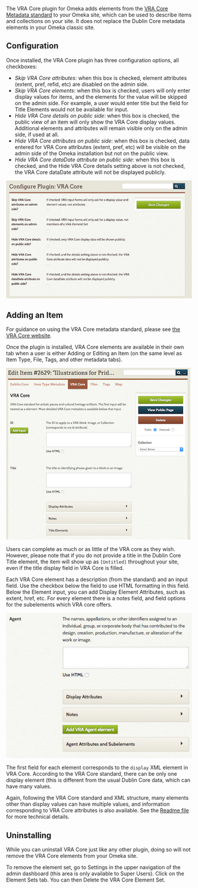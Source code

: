 The VRA Core plugin for Omeka adds elements from the [VRA Core Metadata standard](http://core.vraweb.org/index.html) to your Omeka site, which can be used to describe items and collections on your site. It does not replace the Dublin Core metadata elements in your Omeka classic site.

Configuration
--------------------------

Once installed, the VRA Core plugin has three configuration options, all checkboxes:

- *Skip VRA Core attributes*: when this box is checked, element attributes (extent, pref, refid, etc) are disabled on the admin side.
- *Skip VRA Core elements*: when this box is checked, users will only enter display values for items, and the elements for the value will be skipped on the admin side. For example, a user would enter title but the field for Title Elements would not be available for input.
- *Hide VRA Core details on public side*: when this box is checked, the public view of an item will only show the VRA Core display values. Additional elements and attributes will remain visible only on the admin side, if used at all.
- *Hide VRA Core attributes on public side*: when this box is checked, data entered for VRA Core attributes (extent, pref, etc) will be visible on the admin side of the Omeka installation but not on the public view.
- *Hide VRA Core dataDate attribute on public side*: when this box is checked, and the Hide VRA Core details setting above is not checked, the VRA Core dataDate attribute will not be displayed publicly.

![VRA Core configuration options](../doc_files/plugin_images/VRAConfig.png)

Adding an Item
----------------------------

For guidance on using the VRA Core metadata standard, please see [the VRA Core website](http://core.vraweb.org/index.html).

Once the plugin is installed, VRA Core elements are available in their own tab when a user is either Adding or Editing an Item (on the same level as Item Type, File, Tags, and other metadata tabs).

![Edit item with VRA Core tab highlighted](../doc_files/plugin_images/VracAdd2.png)

Users can complete as much or as little of the VRA core as they wish. However, please note that if you do not provide a title in the Dublin Core Title element, the item will show up as `[Untitled]` throughout your site, even if the title display field in VRA Core is filled.

Each VRA Core element has a description (from the standard) and an input field. Use the checkbox below the field to use HTML formatting in this field. Below the Element input, you can add Display Element Attributes, such as extent, href, etc. For every element there is a notes field, and field options for the subelements which VRA core offers. 

![Example element showing the attribution functions](../doc_files/plugin_images/VracElem.png)

The first field for each element corresponds to the `display` XML element in VRA Core. According to the VRA Core standard, there can be only one display element (this is different from the usual Dublin Core data, which can have many values.

Again, following the VRA Core standard and XML structure, many elements other than display values can have multiple values, and information corresponding to VRA Core attributes is also available. See the [Readme file](https://github.com/omeka/plugin-VraCore/blob/master/README.md) for more technical details.

Uninstalling
--------------------------------------------
While you can uninstall VRA Core just like any other plugin, doing so will not remove the VRA Core elements from your Omeka site. 

To remove the element set, go to Settings in the upper navigation of the admin dashboard (this area is only available to Super Users). Click on the Element Sets tab. You can then Delete the VRA Core Element Set.
